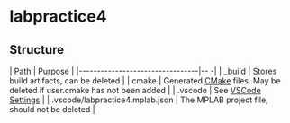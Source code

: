 
# labpractice4

## Structure

| Path                            | Purpose                                                                                              |
|---------------------------------|--                                                                                                   -|
| _build                          | Stores build artifacts, can be deleted                                                               |
| cmake                           | Generated [CMake](https://cmake.org/) files. May be deleted if user.cmake has not been added         |
| .vscode                         | See [VSCode Settings](https://code.visualstudio.com/docs/getstarted/settings)                        |
| .vscode/labpractice4.mplab.json | The MPLAB project file, should not be deleted                                                        |
